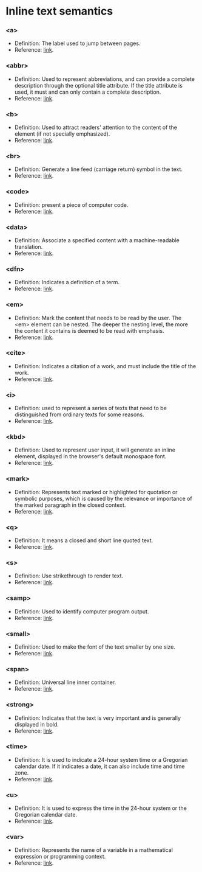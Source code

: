 # Inline text semantics

### \<a>

- Definition: The label used to jump between pages.
- Reference: [link](https://developer.mozilla.org/zh-CN/docs/Web/HTML/Element/a).

### \<abbr>

- Definition: Used to represent abbreviations, and can provide a complete description through the optional title attribute. If the title attribute is used, it must and can only contain a complete description.
- Reference: [link](https://developer.mozilla.org/zh-CN/docs/Web/HTML/Element/abbr).

### \<b>

- Definition: Used to attract readers' attention to the content of the element (if not specially emphasized).
- Reference: [link](https://developer.mozilla.org/zh-CN/docs/Web/HTML/Element/b).

### \<br>

- Definition: Generate a line feed (carriage return) symbol in the text.
- Reference: [link](https://developer.mozilla.org/zh-CN/docs/Web/HTML/Element/br).

### \<code>

- Definition: present a piece of computer code.
- Reference: [link](https://developer.mozilla.org/zh-CN/docs/Web/HTML/Element/code).

### \<data>

- Definition: Associate a specified content with a machine-readable translation.
- Reference: [link](https://developer.mozilla.org/zh-CN/docs/Web/HTML/Element/data).

### \<dfn>

- Definition: Indicates a definition of a term.
- Reference: [link](https://developer.mozilla.org/zh-CN/docs/Web/HTML/Element/dfn).

### \<em>

- Definition: Mark the content that needs to be read by the user. The \<em> element can be nested. The deeper the nesting level, the more the content it contains is deemed to be read with emphasis.
- Reference: [link](https://developer.mozilla.org/zh-CN/docs/Web/HTML/Element/em).

### \<cite>

- Definition: Indicates a citation of a work, and must include the title of the work.
- Reference: [link](https://developer.mozilla.org/zh-CN/docs/Web/HTML/Element/cite).

### \<i>

- Definition: used to represent a series of texts that need to be distinguished from ordinary texts for some reasons.
- Reference: [link](https://developer.mozilla.org/zh-CN/docs/Web/HTML/Element/i).

### \<kbd>

- Definition: Used to represent user input, it will generate an inline element, displayed in the browser's default monospace font.
- Reference: [link](https://developer.mozilla.org/zh-CN/docs/Web/HTML/Element/kbd).

### \<mark>

- Definition: Represents text marked or highlighted for quotation or symbolic purposes, which is caused by the relevance or importance of the marked paragraph in the closed context.
- Reference: [link](https://developer.mozilla.org/zh-CN/docs/Web/HTML/Element/mark).

### \<q>

- Definition: It means a closed and short line quoted text.
- Reference: [link](https://developer.mozilla.org/zh-CN/docs/Web/HTML/Element/q).

### \<s>

- Definition: Use strikethrough to render text.
- Reference: [link](https://developer.mozilla.org/zh-CN/docs/Web/HTML/Element/s).

### \<samp>

- Definition: Used to identify computer program output.
- Reference: [link](https://developer.mozilla.org/zh-CN/docs/Web/HTML/Element/samp).

### \<small>

- Definition: Used to make the font of the text smaller by one size.
- Reference: [link](https://developer.mozilla.org/zh-CN/docs/Web/HTML/Element/small).

### \<span>

- Definition: Universal line inner container.
- Reference: [link](https://developer.mozilla.org/zh-CN/docs/Web/HTML/Element/span).

### \<strong>

- Definition: Indicates that the text is very important and is generally displayed in bold.
- Reference: [link](https://developer.mozilla.org/zh-CN/docs/Web/HTML/Element/strong).

### \<time>

- Definition: It is used to indicate a 24-hour system time or a Gregorian calendar date. If it indicates a date, it can also include time and time zone.
- Reference: [link](https://developer.mozilla.org/zh-CN/docs/Web/HTML/Element/time).

### \<u>

- Definition: It is used to express the time in the 24-hour system or the Gregorian calendar date.
- Reference: [link](https://developer.mozilla.org/zh-CN/docs/Web/HTML/Element/u).

### \<var>

- Definition: Represents the name of a variable in a mathematical expression or programming context.
- Reference: [link](https://developer.mozilla.org/zh-CN/docs/Web/HTML/Element/var).
